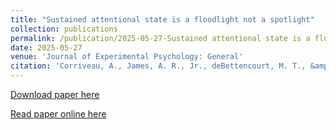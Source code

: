 ```yaml
---
title: "Sustained attentional state is a floodlight not a spotlight"
collection: publications
permalink: /publication/2025-05-27-Sustained attentional state is a floodlight not a spotlight
date: 2025-05-27
venue: 'Journal of Experimental Psychology: General'
citation: 'Corriveau, A., James, A. R., Jr., deBettencourt, M. T., &amp; Rosenberg, M. D. (2025). Sustained attentional state is a floodlight not a spotlight. Journal of Experimental Psychology: General. Advance online publication. https://doi.org/10.1037/xge0001769'
---
```


<a href='http://annacorriveau.github.io/files/Corriveau-etal-JEPG-2025.pdf'>Download paper here</a>

<a href='https://psycnet.apa.org/record/2026-15498-001'>Read paper online here</a>
